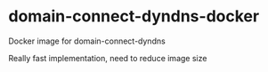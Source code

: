 # domain-connect-dyndns-docker
Docker image for domain-connect-dyndns

Really fast implementation, need to reduce image size
